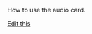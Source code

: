 How to use the audio card.

[Edit this](https://github.com/tuimedia/gel-cards/edit/master/docs/audio--usage.md) 
